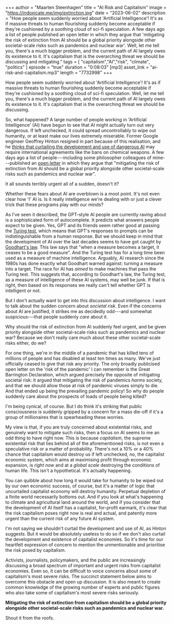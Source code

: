 +++
author = "Maarten Steenhagen"
title = "AI Risk and Capitalism"
image = "https://indoxicate.me/img/extinction.jpg"
date = "2023-06-02"
description = "How people seem suddenly worried about 'Artificial Intelligence'! It's as if massive threats to human flourishing suddenly become acceptable if they're cushioned by a soothing cloud of sci-fi speculation. A few days ago a list of people published an open letter in which they argue that 'mitigating the risk of extinction from AI should be a global priority alongside other societal-scale risks such as pandemics and nuclear war'. Well, let me tell you, there's a much bigger problem, and the current path of AI largely owes its existence to it. It's capitalism that is the overarching threat we should be discussing and mitigating."
tags = [
    "capitalism","AI","risk", "climate", "politics"
]
episode = "true"
duration = "0:08:03"
[mp3]
    asset_link = "ai-risk-and-capitalism.mp3"
    length = "7732998"
+++


How people seem suddenly worried about 'Artificial Intelligence'! It's as if massive threats to human flourishing suddenly become acceptable if they're cushioned by a soothing cloud of sci-fi speculation. Well, let me tell you, there's a much bigger problem, and the current path of AI largely owes its existence to it. It's capitalism that is the overarching threat we should be discussing. 

So, what happened? A large number of people working in 'Artificial Intelligence' (AI) have begun to see that AI might actually turn out very dangerous. If left unchecked, it could spread uncontrollably to wipe out humanity, or at least make our lives extremely miserable. Former Google engineer Geoffrey Hinton resigned in part because of this realisation, and he [thinks that curtailing the development and use of dangerous AI](https://www.technologyreview.com/2023/05/02/1072528/geoffrey-hinton-google-why-scared-ai/) may require international agreements like the bans on chemical weapons. A few days ago a list of people---including some philosopher colleagues of mine---published an [open letter](https://www.safe.ai/statement-on-ai-risk) in which they argue that "mitigating the risk of extinction from AI should be a global priority alongside other societal-scale risks such as pandemics and nuclear war".

It all sounds terribly urgent all of a sudden, doesn't it?

Whether these fears about AI are overblown is a moot point. It's not even clear how 'I' AI is. Is it really intelligence we're dealing with or just a clever trick that these programs play with our minds? 

As I've seen it described, the GPT-style AI people are currently raving about is a sophisticated form of autocomplete. It predicts what answers people expect to be given. Yes, GPT and its friends seem rather good at passing the [Turing test](https://en.wikipedia.org/wiki/Turing_test#cite_note-Turing-1950-2), which means that GPT's responses to prompts can be indistinguishable from a human response. But we should keep in mind that the development of AI over the last decades seems to have got caught by [Goodhart's law](https://en.wikipedia.org/wiki/Goodhart%27s_law). This law says that "when a measure becomes a target, it ceases to be a good measure". And the Turing test has for a long time been used as a measure of machine intelligence. Arguably, AI research since the 1980s has done exactly what Goodhart warned against: turning a measure into a target. The race for AI has _aimed_ to make machines that pass the Turing test. This suggests that, according to Goodhart's law, the Turing test, as a measure of intelligence of these AI systems, may well be junk. If that is right, then based on its responses we really can't tell whether GPT is intelligent or not. 

But I don't actually want to get into this discussion about intelligence. I want to talk about the sudden concern about _societal risk_. Even if the concerns about AI are justified, it strikes me as decidedly odd---and somewhat suspicious---that people suddenly _care_ about it. 

Why should the risk of extinction from AI suddenly feel urgent, and be given priority alongside other societal-scale risks such as pandemics and nuclear war? Because we don't really care much about these other societal-scale risks either, do we? 

For one thing, we're in the middle of a pandemic that has killed tens of millions of people and has disabled at least ten times as many. We've just officially ceased to give that risk any priority. The only broadly publicised open letter on the 'risk of the pandemic' I can remember is the Great Barrington Declaration, which argued precisely the opposite of mitigating societal risk: it argued that mitigating the risk of pandemics _harms_ society, and that we should allow those at risk of pandemic viruses simply to die. And that ended up being the prevailing pandemic policy! So why do people suddenly care about the prospects of loads of people being killed?

I'm being cynical, of course. But I do think it's striking that public consciousness is suddenly gripped by a concern for a mass die-off if it's a group of millionaires that is spearheading these worries. 

My view is that, if you are truly concerned about existential risks, and genuinely want to mitigate such risks, then a focus on AI seems to me an odd thing to have right now. This is because _capitalism_, the supreme existential risk that lies behind all of the aforementioned risks, is not even a speculative risk or a matter of probability. There's not a 10% or a 40% chance that capitalism would destroy us if left unchecked, no, the capitalist economic system, which aims at maximising profit through economic expansion, is _right now_ and at a _global scale_ destroying the conditions of human life. This isn't a hypothetical. It's actually happening.  

You can quibble about how long it would take for humanity to be wiped out by our own economic success, of course, but it's a matter of logic that uncurtailed capitalist economy will destroy humanity. Perpetual depletion of a finite world necessarily bottoms out. And if you look at what's happening to climate and agricultural land around the world, and if you consider that the development of AI itself has a capitalist, for-profit earmark, it's clear that the risk capitalism poses right now is real and actual, and patently more urgent than the current risk of any future AI system.

I'm not saying we shouldn't curtail the development and use of AI, as Hinton suggests. But it would be absolutely useless to do so if we don't also curtail the development and existence of capitalist economies. So it's time for our heartfelt expression of concern to mention the unmentionable and prioritise the risk posed by capitalism.

Activists, journalists, policymakers, and the public are increasingly discussing a broad spectrum of important and urgent risks from capitalist economies. Even so, it can be difficult to voice concerns about some of capitalism's most severe risks. The succinct statement below aims to overcome this obstacle and open up discussion. It is also meant to create common knowledge of the growing number of experts and public figures who also take some of capitalism's most severe risks seriously.

__Mitigating the risk of extinction from capitalism should be a global priority alongside other societal-scale risks such as pandemics and nuclear war.__

Shout it from the roofs. 








